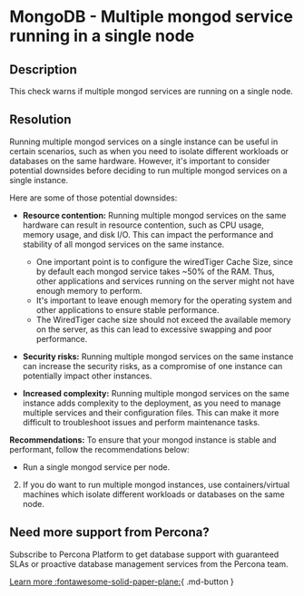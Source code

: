 # MongoDB - Multiple mongod service running in a single node

## Description
This check warns if multiple mongod services are running on a single node.

## Resolution

Running multiple mongod services on a single instance can be useful in certain scenarios, such as when you need to isolate different workloads or databases on the same hardware. However, it's important to consider potential downsides before deciding to run multiple mongod services on a single instance.

Here are some of those potential downsides:

- **Resource contention:** Running multiple mongod services on the same hardware can result in resource contention, such as CPU usage, memory usage, and disk I/O. This can impact the performance and stability of all mongod services on the same instance.
  - One important point is to configure the wiredTiger Cache Size, since by default each mongod service takes ~50% of the RAM. Thus, other applications and services running on the server might not have enough memory to perform.
  - It's important to leave enough memory for the operating system and other applications to ensure stable performance.
  - The WiredTiger cache size should not exceed the available memory on the server, as this can lead to excessive swapping and poor performance.

- **Security risks:** Running multiple mongod services on the same instance can increase the security risks, as a compromise of one instance can potentially impact other instances.

- **Increased complexity:** Running multiple mongod services on the same instance adds complexity to the deployment, as you need to manage multiple services and their configuration files. This can make it more difficult to troubleshoot issues and perform maintenance tasks.

**Recommendations:**
To ensure that your mongod instance is stable and performant, follow the recommendations below:
- Run a single mongod service per node.
2. If you do want to run multiple mongod instances, use containers/virtual machines which isolate different workloads or databases on the same node.



## Need more support from Percona?
Subscribe to Percona Platform to get database support with guaranteed SLAs or proactive database management services from the Percona team.

[Learn more :fontawesome-solid-paper-plane:](https://per.co.na/subscribe){ .md-button }
